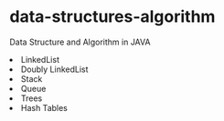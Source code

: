 # data-structures-algorithm

<p>Data Structure and Algorithm in JAVA</p>

<li>LinkedList</li>
<li>Doubly LinkedList</li>
<li>Stack</li>
<li>Queue</li>
<li>Trees</li>
<li>Hash Tables</li>
